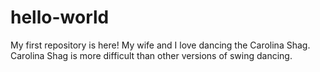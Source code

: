 # hello-world
My first repository is here!
My wife and I love dancing the Carolina Shag.
Carolina Shag is more difficult than other versions of swing dancing.
